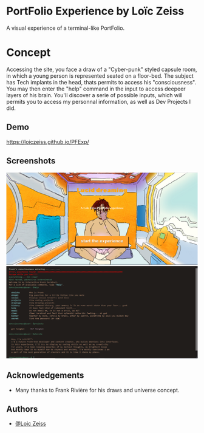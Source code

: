 
# PortFolio Experience by Loïc Zeiss

A visual experience of a terminal-like PortFolio.

# Concept

Accessing the site, you face a draw of a "Cyber-punk" styled
capsule room, in which a young person is represented seated on a
floor-bed. The subject has Tech implants in the head, thats permits
to access his "consciousness". You may then enter the "help" command 
in the input to access deepeer layers of his brain. 
You'll discover a serie of possible inputs, which will permits you to access 
my personnal information, as well as Dev Projects I did.




## Demo



https://loiczeiss.github.io/PFExp/
## Screenshots

![App Screenshot](CaptureHomeDessin.png)
![App Screenshot](CaptureTerminal.png)


## Acknowledgements

 - Many thanks to Frank Rivière for his draws and universe concept.
 
## Authors

- [@Loic Zeiss](https://www.github.com/loiczeiss)

